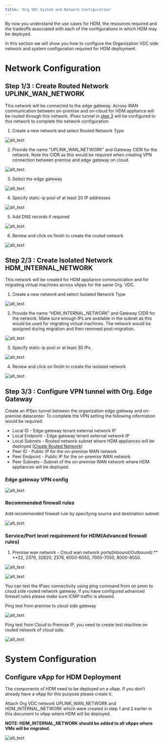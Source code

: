 ```yaml
---
title: 'Org VDC System and Network Configuration'
---
```


By now you understand the use cases for HDM, the resources 
required and the tradeoffs associated with each of the
configurations in which HDM may be deployed.

In this section we will show you how to configure the Organization VDC side network and system configuration required for HDM deployment.




# Network Configuration


## <a name="create-routed-network"> Step 1/3  : Create Routed Network UPLINK_WAN_NETWORK

This network will be connected to the edge gateway. Across WAN communication between on-premise and on-cloud for HDM appliance will be routed through this network. IPsec tunnel in [step 3](#step-3) will be configured to this network to complete the network configuration.



1. Create a new network and select Routed Network Type


![alt_text](images/image4.png "image_tooltip")




2. Provide the name  “UPLINK_WAN_NETWORK” and Gateway CIDR for the network. Note the CIDR as this would be required when creating VPN connection between premise and edge gateway on cloud.


![alt_text](images/image3.png "image_tooltip")




3. Select the edge gateway 



![alt_text](images/image1.png "image_tooltip")

4. Specify static-ip pool of at least 20 IP addresses



![alt_text](images/image8.png "image_tooltip")




5. Add DNS records if required


![alt_text](images/image12.png "image_tooltip")




6. Review and click on finish to create the routed network


![alt_text](images/image14.png "image_tooltip")



## 


## Step 2/3  : Create Isolated Network HDM_INTERNAL_NETWORK

This network will be created for HDM appliance communication and for migrating virtual machines across vApps for the same Org. VDC.



1. Create a new network and select Isolated Network Type


![alt_text](images/image18.png "image_tooltip")




2. Provide the name “HDM_INTERNAL_NETWORK” and Gateway CIDR for the network. Make sure enough IPs are available in the subnet as this would be used for migrating virtual machines. The network would be assigned during migration and then removed post-migration.


![alt_text](images/image6.png "image_tooltip")




3. Specify static-ip pool or at least 30 IPs.

![alt_text](images/image5.png "image_tooltip")




4. Review and click on finish to create the isolated network



![alt_text](images/image9.png "image_tooltip")



## 


## <a name="step-3"> Step 3/3  : Configure VPN tunnel with Org. Edge Gateway </a>

Create an IPSec tunnel between the organization edge gateway and on-premise datacenter. To complete the VPN setting the following information would be required:



*   Local ID - Edge gateway tenant external network IP 
*   Local Endpoint - Edge gateway tenant external network IP
*   Local Subnets - Routed network subnet where HDM appliances will be deployed ([Create Routed Network](#create-routed-network))
*   Peer ID - Public IP for the on-premise WAN network
*   Peer Endpoint - Public IP for the on-premise WAN network
*   Peer Subnets - Subnet of the on-premise WAN network where HDM appliances will be deployed.


### Edge gateway VPN config 


![alt_text](images/image15.png "image_tooltip")



### Recommended firewall rules

Add recommended firewall rule by specifying source and destination subnet


![alt_text](images/image2.png "image_tooltip")



### Service/Port level requirement for HDM(Advanced firewall rules)



1. Premise wan network - Cloud wan network ports(Inbound/Outbound):** **22, 2379, 32820, 2376, 6000-6050, 7000-7050, 8000-8050.

![alt_text](images/image10.png "image_tooltip")




![alt_text](images/image17.png "image_tooltip")


You can test the IPsec connectivity using ping command from on prem to cloud side routed network gateway. If you have configured advanced firewall rules please make sure ICMP traffic is allowed.

Ping test from premise to cloud side gateway


![alt_text](images/image7.png "image_tooltip")


Ping test from Cloud to Premise IP, you need to create test machine on routed network of cloud side.



![alt_text](images/image16.png "image_tooltip")




# System Configuration


## Configure vApp for HDM Deployment

The components of HDM need to be deployed on a vApp. If you don’t already have a vApp for this purpose please create it.

Attach Org VDC network UPLINK_WAN_NETWORK and HDM_INTERNAL_NETWORK which were created in step 1 and 2 earlier in this document to vApp where HDM will be deployed. 

**NOTE: HDM_INTERNAL_NETWORK should be added to all vApps where VMs will be migrated.**


![alt_text](images/image11.png "image_tooltip")





